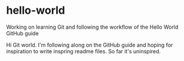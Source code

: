 # hello-world
Working on learning Git and following the workflow of the Hello World GitHub guide

Hi Git world. I'm following along on the GitHub guide and hoping for inspiration to write inspring readme files. So far it's uninspired.
